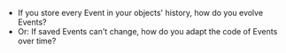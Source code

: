 * If you store every Event in your objects' history, how do you evolve Events?
* Or: If saved Events can't change, how do you adapt the code of Events over
  time?